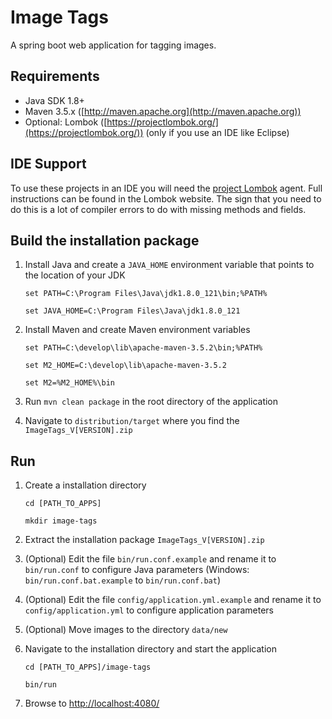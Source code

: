 Image Tags
==========

A spring boot web application for tagging images.


Requirements
------------

* Java SDK 1.8+
* Maven 3.5.x ([http://maven.apache.org](http://maven.apache.org))
* Optional: Lombok ([https://projectlombok.org/](https://projectlombok.org/)) (only if you use an IDE like Eclipse)


IDE Support
-----------

To use these projects in an IDE you will need the [project Lombok](https://projectlombok.org/) agent. Full instructions can be found in the Lombok website. The sign that you need to do this is a lot of compiler errors to do with missing methods and fields.


Build the installation package
------------------------------

1. Install Java and create a `JAVA_HOME` environment variable that points to the location of your JDK

	`set PATH=C:\Program Files\Java\jdk1.8.0_121\bin;%PATH%`

	`set JAVA_HOME=C:\Program Files\Java\jdk1.8.0_121`

2. Install Maven and create Maven environment variables

	`set PATH=C:\develop\lib\apache-maven-3.5.2\bin;%PATH%`
	
	`set M2_HOME=C:\develop\lib\apache-maven-3.5.2`
	
	`set M2=%M2_HOME%\bin`

3. Run `mvn clean package` in the root directory of the application

4. Navigate to `distribution/target` where you find the `ImageTags_V[VERSION].zip`


Run
---

1. Create a installation directory

	`cd [PATH_TO_APPS]`
	
	`mkdir image-tags`

2. Extract the installation package `ImageTags_V[VERSION].zip`

3. (Optional) Edit the file `bin/run.conf.example` and rename it to `bin/run.conf` to configure Java parameters (Windows: `bin/run.conf.bat.example` to `bin/run.conf.bat`)

4. (Optional) Edit the file `config/application.yml.example` and rename it to `config/application.yml` to configure application parameters

5. (Optional) Move images to the directory `data/new`

6. Navigate to the installation directory and start the application

	`cd [PATH_TO_APPS]/image-tags`
	
	`bin/run`

7. Browse to [http://localhost:4080/](http://localhost:4080/)
